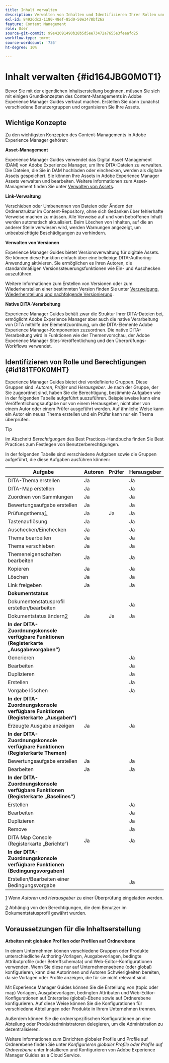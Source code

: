 ```yaml
---
title: Inhalt verwalten
description: Verwalten von Inhalten und Identifizieren Ihrer Rollen und Berechtigungen in AEM Guides. Lernen Sie die wichtigsten Konzepte des Content-Managements kennen und erfahren Sie, wie Sie mit den Profilen auf globaler oder Ordnerebene arbeiten.
exl-id: 84926dc2-1180-48ef-85d0-50e3478bf26a
feature: Content Management
role: User
source-git-commit: 99e42091490b28b5d5ee73472a7655e3feeafd25
workflow-type: tm+mt
source-wordcount: '736'
ht-degree: 10%

---
```


# Inhalt verwalten {#id164JBG0M0T1}

Bevor Sie mit der eigentlichen Inhaltserstellung beginnen, müssen Sie sich mit einigen Grundkonzepten des Content-Managements in Adobe Experience Manager Guides vertraut machen. Erstellen Sie dann zunächst verschiedene Benutzergruppen und organisieren Sie Ihre Assets.

## Wichtige Konzepte

Zu den wichtigsten Konzepten des Content-Managements in Adobe Experience Manager gehören:

**Asset-Management**

Experience Manager Guides verwendet das Digital Asset Management \(DAM\) von Adobe Experience Manager, um Ihre DITA-Dateien zu verwalten. Die Dateien, die Sie in DAM hochladen oder einchecken, werden als digitale Assets gespeichert. Sie können Ihre Assets in Adobe Experience Manager Assets verwalten und bearbeiten. Weitere Informationen zum Asset-Management finden Sie unter [Verwalten von Assets](https://experienceleague.adobe.com/docs/experience-manager-cloud-service/content/assets/manage/manage-digital-assets.html?lang=de).

**Link-Verwaltung**

Verschieben oder Umbenennen von Dateien oder Ändern der Ordnerstruktur im Content-Repository, ohne sich Gedanken über fehlerhafte Verweise machen zu müssen. Alle Verweise auf und vom betroffenen Inhalt werden automatisch aktualisiert. Beim Löschen von Inhalten, auf die an anderer Stelle verwiesen wird, werden Warnungen angezeigt, um unbeabsichtigte Beschädigungen zu verhindern.

**Verwalten von Versionen**

Experience Manager Guides bietet Versionsverwaltung für digitale Assets. Sie können diese Funktion einfach über eine beliebige DITA-Authoring-Anwendung aktivieren. Sie ermöglichen es Ihren Autoren, die standardmäßigen Versionssteuerungsfunktionen wie Ein- und Auschecken auszuführen.

Weitere Informationen zum Erstellen von Versionen oder zum Wiederherstellen einer bestimmten Version finden Sie unter [Verzweigung, Wiederherstellung und nachfolgende Versionierung](web-editor-preview-topics.md#branch-revert-and-subsequent-versioning).

**Native DITA-Verarbeitung**

Experience Manager Guides behält zwar die Struktur Ihrer DITA-Dateien bei, ermöglicht Adobe Experience Manager aber auch die native Verarbeitung von DITA mithilfe der Elementzuordnung, um die DITA-Elemente Adobe Experience Manager-Komponenten zuzuordnen. Die native DITA-Verarbeitung wird in Funktionen wie der Themenvorschau, der Adobe Experience Manager Sites-Veröffentlichung und den Überprüfungs-Workflows verwendet.

## Identifizieren von Rolle und Berechtigungen {#id181TF0K0MHT}

Experience Manager Guides bietet drei vordefinierte Gruppen. Diese Gruppen sind: *Autoren*, *Prüfer* und *Herausgeber*. Je nach der Gruppe, der Sie zugeordnet sind, haben Sie die Berechtigung, bestimmte Aufgaben wie in der folgenden Tabelle aufgeführt auszuführen. Beispielsweise kann eine Veröffentlichungsaufgabe nur von einem Herausgeber, nicht aber von einem Autor oder einem Prüfer ausgeführt werden. Auf ähnliche Weise kann ein Autor ein neues Thema erstellen und ein Prüfer kann nur ein Thema überprüfen.

>[!TIP]
>
> Im Abschnitt *Berechtigungen* des Best Practices-Handbuchs finden Sie Best Practices zum Festlegen von Benutzerberechtigungen.

In der folgenden Tabelle sind verschiedene Aufgaben sowie die Gruppen aufgeführt, die diese Aufgaben ausführen können:

| Aufgabe | Autoren | Prüfer | Herausgeber |
|----|-------|---------|----------|
| DITA-Thema erstellen | Ja |   | Ja |
| DITA-Map erstellen | Ja |   | Ja |
| Zuordnen von Sammlungen | Ja |   | Ja |
| Bewertungsaufgabe erstellen | Ja |   | Ja |
| Prüfungsthema[1](#fntarg_1) | Ja | Ja | Ja |
| Tastenauflösung | Ja |   | Ja |
| Auschecken/Einchecken | Ja |   | Ja |
| Thema bearbeiten | Ja |   | Ja |
| Thema verschieben | Ja |   | Ja |
| Themeneigenschaften bearbeiten | Ja |   | Ja |
| Kopieren | Ja |   | Ja |
| Löschen | Ja |   | Ja |
| Link freigeben | Ja |   | Ja |
| **Dokumentstatus** |
| Dokumentenstatusprofil erstellen/bearbeiten |   |   | Ja |
| Dokumentstatus ändern[2](#fntarg_2) | Ja | Ja | Ja |
| **In der DITA-Zuordnungskonsole verfügbare Funktionen \(Registerkarte „Ausgabevorgaben“\)** |
| Generieren |   |   | Ja |
| Bearbeiten |   |   | Ja |
| Duplizieren |   |   | Ja |
| Erstellen |   |   | Ja |
| Vorgabe löschen |   |   | Ja |
| **In der DITA-Zuordnungskonsole verfügbare Funktionen \(Registerkarte „Ausgaben“\)** |
| Erzeugte Ausgabe anzeigen | Ja |   | Ja |
| **In der DITA-Zuordnungskonsole verfügbare Funktionen \(Registerkarte Themen\)** |
| Bewertungsaufgabe erstellen | Ja |   | Ja |
| Bearbeiten | Ja |   | Ja |
| **In der DITA-Zuordnungskonsole verfügbare Funktionen \(Registerkarte „Baselines“\)** |
| Erstellen |   |   | Ja |
| Bearbeiten |   |   | Ja |
| Duplizieren |   |   | Ja |
| Remove |   |   | Ja |
| DITA Map Console \(Registerkarte „Berichte“\) | Ja |   | Ja |
| **In der DITA-Zuordnungskonsole verfügbare Funktionen \(Bedingungsvorgaben\)** |
| Erstellen/Bearbeiten einer Bedingungsvorgabe |   |   | Ja |

[1](#fnsrc_1) Wenn *Autoren* und *Herausgeber* zu einer Überprüfung eingeladen werden.

[2](#fnsrc_2) Abhängig von den Berechtigungen, die dem Benutzer im Dokumentstatusprofil gewährt wurden.

## Voraussetzungen für die Inhaltserstellung

**Arbeiten mit globalen Profilen oder Profilen auf Ordnerebene**

In einem Unternehmen können verschiedene Gruppen oder Produkte unterschiedliche Authoring-Vorlagen, Ausgabevorlagen, bedingte Attributprofile \(oder Betreffschemata\) und Web-Editor-Konfigurationen verwenden. Wenn Sie diese nur auf Unternehmensebene \(oder global\) konfigurieren, kann dies Autorinnen und Autoren Schwierigkeiten bereiten, da sie Vorlagen oder Profile anzeigen, die für sie nicht relevant sind.

Mit Experience Manager Guides können Sie die Erstellung von \(topic oder map\) Vorlagen, Ausgabevorlagen, bedingten Attributen und Web-Editor-Konfigurationen auf Enterprise \(global\)-Ebene sowie auf Ordnerebene konfigurieren. Auf diese Weise können Sie die Konfigurationen für verschiedene Abteilungen oder Produkte in Ihrem Unternehmen trennen.

Außerdem können Sie die ordnerspezifischen Konfigurationen an eine Abteilung oder Produktadministratoren delegieren, um die Administration zu dezentralisieren.

Weitere Informationen zum Einrichten globaler Profile und Profile auf Ordnerebene finden Sie unter *Konfigurieren globaler Profile oder Profile auf Ordnerebene* unter Installieren und Konfigurieren von Adobe Experience Manager Guides as a Cloud Service.
